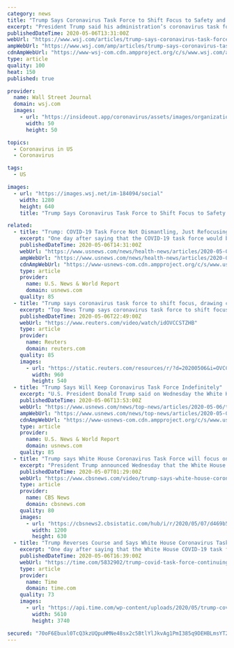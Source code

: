 ```yaml
---
category: news
title: "Trump Says Coronavirus Task Force to Shift Focus to Safety and Reopening Economy"
excerpt: "President Trump said his administration’s coronavirus task force would continue indefinitely, with a new focus on safety and reopening the U.S. economy."
publishedDateTime: 2020-05-06T13:31:00Z
webUrl: "https://www.wsj.com/articles/trump-says-coronavirus-task-force-to-shift-focus-to-safety-and-reopening-economy-11588771597"
ampWebUrl: "https://www.wsj.com/amp/articles/trump-says-coronavirus-task-force-to-shift-focus-to-safety-and-reopening-economy-11588771597"
cdnAmpWebUrl: "https://www-wsj-com.cdn.ampproject.org/c/s/www.wsj.com/amp/articles/trump-says-coronavirus-task-force-to-shift-focus-to-safety-and-reopening-economy-11588771597"
type: article
quality: 100
heat: 150
published: true

provider:
  name: Wall Street Journal
  domain: wsj.com
  images:
    - url: "https://insideout.app/coronavirus/assets/images/organizations/wsj.com-50x50.jpg"
      width: 50
      height: 50

topics:
  - Coronavirus in US
  - Coronavirus

tags:
  - US

images:
  - url: "https://images.wsj.net/im-184094/social"
    width: 1280
    height: 640
    title: "Trump Says Coronavirus Task Force to Shift Focus to Safety and Reopening Economy"

related:
  - title: "Trump: COVID-19 Task Force Not Dismantling, Just Refocusing"
    excerpt: "One day after saying that the COVID-19 task force would be winding down, President Donald Trump says it would continue on indefinitely, but focus on rebooting the economy."
    publishedDateTime: 2020-05-06T14:31:00Z
    webUrl: "https://www.usnews.com/news/health-news/articles/2020-05-06/trump-covid-19-task-force-not-dismantling-just-refocusing"
    ampWebUrl: "https://www.usnews.com/news/health-news/articles/2020-05-06/trump-covid-19-task-force-not-dismantling-just-refocusing?context=amp"
    cdnAmpWebUrl: "https://www-usnews-com.cdn.ampproject.org/c/s/www.usnews.com/news/health-news/articles/2020-05-06/trump-covid-19-task-force-not-dismantling-just-refocusing?context=amp"
    type: article
    provider:
      name: U.S. News & World Report
      domain: usnews.com
    quality: 85
  - title: "Trump says coronavirus task force to shift focus, drawing criticism"
    excerpt: "Top News Trump says coronavirus task force to shift focus, drawing criticism. Posted . U.S. President Donald Trump said on Wednesday his White House coronavirus task force would r"
    publishedDateTime: 2020-05-06T22:49:00Z
    webUrl: "https://www.reuters.com/video/watch/idOVCCSTZHB"
    type: article
    provider:
      name: Reuters
      domain: reuters.com
    quality: 85
    images:
      - url: "https://static.reuters.com/resources/r/?d=20200506&i=OVCCSTZHB&r=OVCCSTZHB&t=2"
        width: 960
        height: 540
  - title: "Trump Says Will Keep Coronavirus Task Force Indefinitely"
    excerpt: "U.S. President Donald Trump said on Wednesday the White House coronavirus task force would continue its work on the pandemic, focusing on vaccines and therapeutics, a day after he said it would wind down its operations."
    publishedDateTime: 2020-05-06T13:53:00Z
    webUrl: "https://www.usnews.com/news/top-news/articles/2020-05-06/trump-says-will-keep-coronavirus-task-force-indefinitely"
    ampWebUrl: "https://www.usnews.com/news/top-news/articles/2020-05-06/trump-says-will-keep-coronavirus-task-force-indefinitely?context=amp"
    cdnAmpWebUrl: "https://www-usnews-com.cdn.ampproject.org/c/s/www.usnews.com/news/top-news/articles/2020-05-06/trump-says-will-keep-coronavirus-task-force-indefinitely?context=amp"
    type: article
    provider:
      name: U.S. News & World Report
      domain: usnews.com
    quality: 85
  - title: "Trump says White House Coronavirus Task Force will focus on safety and reopening"
    excerpt: "President Trump announced Wednesday that the White House Coronavirus Task Force would continue \"indefinitely\" following reports that it was set to begin winding down. CBS News' Natalie Brand and Politico White House reporter Meridith McGraw join CBSN's Elaine Quijano to discuss."
    publishedDateTime: 2020-05-07T01:29:00Z
    webUrl: "https://www.cbsnews.com/video/trump-says-white-house-coronavirus-task-force-will-focus-on-safety-and-reopening/"
    type: article
    provider:
      name: CBS News
      domain: cbsnews.com
    quality: 80
    images:
      - url: "https://cbsnews2.cbsistatic.com/hub/i/r/2020/05/07/d469b5a9-55b0-4236-9ef8-6c5159a8ee8e/thumbnail/1200x630/cd9137ebfedb032cca068e070f7bf97c/cbsn-fusion-trump-says-white-house-coronavirus-task-force-will-focus-on-safety-and-reopening-thumbnail-480539-640x360.jpg"
        width: 1200
        height: 630
  - title: "Trump Reverses Course and Says White House Coronavirus Task Force Will Continue 'Indefinitely'"
    excerpt: "One day after saying that the White House COVID-19 task force would be winding down, President Donald Trump said Wednesday it would continue indefinitely but focus more on rebooting the economy. Trump’s reversal comes as deaths and infection rates outside of New York,"
    publishedDateTime: 2020-05-06T16:39:00Z
    webUrl: "https://time.com/5832902/trump-covid-task-force-continuing/"
    type: article
    provider:
      name: Time
      domain: time.com
    quality: 73
    images:
      - url: "https://api.time.com/wp-content/uploads/2020/05/trump-covid-task-force.jpg"
        width: 5610
        height: 3740

secured: "70oF6Ebuxl0TcQ3kzUQpuHMNe48sx2c5BtlYlJkvAg1PmI385q9DEHBLmsYT2iHNp+Lv7CRkBXDUVQ7uH+uuCrl+NJ5jhHcWwImK9MNTl1OLhqWjJkhE/W1ze+TS4maZkjgtVcApIEZBJSJKkaEJ5Vx4KxEgFg9bm62r5K82rZ0xxrPuS5S8LLRyNFP3W09wVpcXd1Y7h72+6XizjnV/EXSuZheP+53qp85f/JBRq8kpxLi4nukyxCepsj0O8OZcb/bv7cdw3s+W6Y4BDCC8CNRQMHO0aDjJ8KhN54ZJvYy/+KwZ8bZNSI3bdawe6E5eUIsL/m9bAkqMHKbehl3HT9ahjThYUR3GzYeInW/PCinWAu3Wx46Jy2MgTBPvU7pFHiuI/eyaO6/PJZ8koAux20kV942dkMYkLRoNG+N9QTVA+LkdKeKXLOcBz2SteQU/xu4G34ouzZJ0mxl02oN+eLK3Cy2aw6NkyrjOtzW+k+E=;83mZaCmxf45gK7DL4o4eDA=="
---
```


